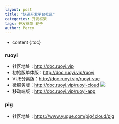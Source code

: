 ```yaml
---
layout: post
title: "快速开发平台社区"
categories: 开发框架
tags: 开发框架 轮子
author: Percy
---
```


* content
{:toc}

### ruoyi
* 社区地址：http://doc.ruoyi.vip
* 初始版单体版：http://doc.ruoyi.vip/ruoyi
* VUE分离版：http://doc.ruoyi.vip/ruoyi-vue
* 微服务版：http://doc.ruoyi.vip/ruoyi-cloud
  ![](https://oscimg.oschina.net/oscnet/up-82e9722ecb846786405a904bafcf19f73f3.png)
* 移动端版：http://doc.ruoyi.vip/ruoyi-app

### pig
* 社区地址：https://www.yuque.com/pig4cloud/pig